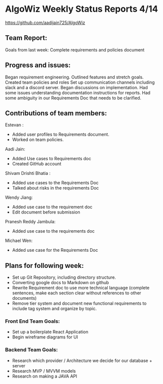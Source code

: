# AlgoWiz Weekly Status Reports 4/14

https://github.com/aadijain725/AlgoWiz

## Team Report: 
Goals from last week: 
Complete requirements and policies document

## Progress and issues:
Began requirement engineering.
Outlined features and stretch goals.
Created team policies and roles
Set up communication channels including slack and a discord server.
Began discussions on implementation.
Had some issues understanding documentation instructions for reports.
Had some ambiguity in our Requirements Doc that needs to be clarified.

## Contributions of team members:
Estevan : 
- Added user profiles to Requirements document.
- Worked on team policies.

Aadi Jain:
- Added Use cases to Requirements doc
- Created GitHub account 

Shivam Drishti Bhatia :
- Added use cases to the Requirements Doc
- Talked about risks in the requirements Doc

Wendy Jiang:
- Added use case to the requirement doc
- Edit document before submission

Pranesh Reddy Jambula:
- Added use case to the requirements doc

Michael Wen:
- Added use case for the Requirements Doc
	
## Plans for following week: 
- Set up Git Repository, including directory structure.
- Converting google docs to Markdown on github
- Rewrite Requirement doc to use more technical language (complete sentences, make each section clear without references to other documents)
- Remove tier system and document new functional requirements to include tag system and organize by topic.
### Front End Team Goals:
- Set up a boilerplate React Application
- Begin wireframe diagrams for UI
### Backend Team Goals: 
- Research which provider / Architecture we decide for our database + server 
- Research MVP / MVVM models
- Research on making a JAVA API 
